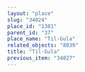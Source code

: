 ```yaml
---
layout: "place"
slug: "34024"
place_id: "1381"
parent_id: "37"
place_name: "Til-Gula"
related_objects: "8039"
title: "Til-Gula"
previous_item: "34027"
---
```


